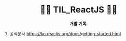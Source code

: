 <div align="center">
<h1>🐱‍🏍 <b>TIL_ReactJS</b> 🐱‍🏍</h1>
<b>개발 기록.</b>
            </div>

1. 공식문서
https://ko.reactjs.org/docs/getting-started.html



